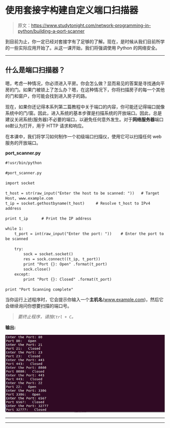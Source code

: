 # 使用套接字构建自定义端口扫描器

> 原文：<https://www.studytonight.com/network-programming-in-python/building-a-port-scanner>

到目前为止，你一定已经对套接字有了足够的了解。现在，是时候从我们目前所学的一些实际应用开始了。从这一课开始，我们将强调使用 Python 的网络安全。

* * *

## 什么是端口扫描器？

嗯，考虑一种情况，你必须进入平房。你会怎么做？显而易见的答案是寻找通向平房的门。如果门被锁上了怎么办？嗯，在这种情况下，你将扫描房子的每一个其他的门和窗户，你可能会找到进入房子的路。

现在，如果你还记得本系列第二篇教程中关于端口的内容，你可能还记得端口就像系统中的门/窗。因此，进入系统的基本步骤是扫描系统的开放端口。因此，总是建议关闭系统(服务器)不必要的端口，以避免任何意外发生。对于**网络服务器**端口`80`默认为打开，用于 HTTP 请求和响应。

在本课中，我们将学习如何制作一个初级端口扫描仪，使用它可以扫描任何 web 服务的开放端口。

**port_scanner.py**

```
#!usr/bin/python

#port_scanner.py

import socket

t_host = str(raw_input("Enter the host to be scanned: "))   # Target Host, www.example.com
t_ip = socket.gethostbyname(t_host)     # Resolve t_host to IPv4 address

print t_ip      # Print the IP address

while 1:
	t_port = int(raw_input("Enter the port: "))	   # Enter the port to be scanned

	try:
		sock = socket.socket()			
		res = sock.connect((t_ip, t_port))
		print "Port {}: Open" .format(t_port)
		sock.close()
	except:
		print "Port {}: Closed" .format(t_port)

print "Port Scanning complete"
```

当你运行上述程序时，它会提示你输入一个**主机名**(www.example.com)，然后它会继续询问你想要扫描的端口号。

> *要终止程序，请按`Ctrl + C`。*

**输出:**

![Building a Port Scanner](img/6e6f75fb80d9c8e7074294d569bd6579.png)

* * *

* * *